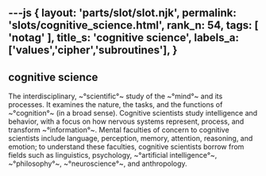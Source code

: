 ---js
{
  layout: 'parts/slot/slot.njk',
  permalink: 'slots/cognitive_science.html',
  rank_n: 54,
  tags: [ 'notag' ],
  title_s: 'cognitive science',
  labels_a: ['values','cipher','subroutines'],
}
---
## cognitive science

The interdisciplinary, ~°scientific°~ study of the ~°mind°~ and its processes. It examines the nature, the tasks, and the functions of ~°cognition°~ (in a broad sense). Cognitive scientists study intelligence and behavior, with a focus on how nervous systems represent, process, and transform ~°information°~. Mental faculties of concern to cognitive scientists include language, perception, memory, attention, reasoning, and emotion; to understand these faculties, cognitive scientists borrow from fields such as linguistics, psychology, ~°artificial intelligence°~, ~°philosophy°~, ~°neuroscience°~, and anthropology.
